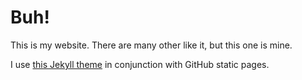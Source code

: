 # Buh!

This is my website. There are many other like it, but this one is mine.

I use [this Jekyll theme]([https://github.com/aigarsdz/brume) in conjunction with GitHub static pages.